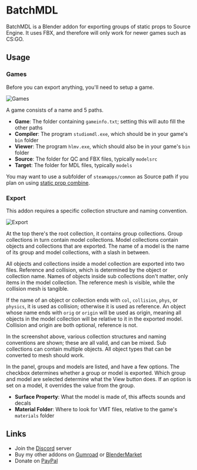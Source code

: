 # BatchMDL

BatchMDL is a Blender addon for exporting groups of static props to Source Engine.
It uses FBX, and therefore will only work for newer games such as CS:GO.

## Usage

### Games

Before you can export anything, you'll need to setup a game.

![Games](./docs/games.png)

A game consists of a name and 5 paths.

- **Game**: The folder containing `gameinfo.txt`; setting this will auto fill the other paths
- **Compiler**: The program `studiomdl.exe`, which should be in your game's `bin` folder
- **Viewer**: The program `hlmv.exe`, which should also be in your game's `bin` folder
- **Source**: The folder for QC and FBX files, typically `modelsrc`
- **Target**: The folder for MDL files, typically `models`

You may want to use a subfolder of `steamapps/common` as Source path if you plan on using
[static prop combine](https://developer.valvesoftware.com/wiki/Static_Prop_Combine).

### Export

This addon requires a specific collection structure and naming convention.

![Export](./docs/export.png)

At the top there's the root collection, it contains group collections.
Group collections in turn contain model collections.
Model collections contain objects and collections that are exported.
The name of a model is the name of its group and model collections, with a slash in between.

All objects and collections inside a model collection are exported into two files.
Reference and collision, which is determined by the object or collection name.
Names of objects inside sub collections don't matter, only items in the model collection.
The reference mesh is visible, while the collision mesh is tangible.

If the name of an object or collection ends with `col`, `collision`, `phys`, or `physics`,
it is used as collision; otherwise it is used as reference.
An object whose name ends with `orig` or `origin` will be used as origin,
meaning all objects in the model collection will be relative to it in the exported model.
Collision and origin are both optional, reference is not.

In the screenshot above, various collection structures and naming conventions are shown;
these are all valid, and can be mixed.
Sub collections can contain multiple objects.
All object types that can be converted to mesh should work.

In the panel, groups and models are listed, and have a few options.
The checkbox determines whether a group or model is exported.
Which group and model are selected determine what the View button does.
If an option is set on a model, it overrides the value from the group.

- **Surface Property**: What the model is made of, this affects sounds and decals
- **Material Folder**: Where to look for VMT files, relative to the game's `materials` folder

## Links

- Join the [Discord](https://discord.com/invite/N35zhHm) server
- Buy my other addons on [Gumroad](https://bonjorno7.gumroad.com) or [BlenderMarket](https://blendermarket.com/creators/bonjorno7)
- Donate on [PayPal](https://www.paypal.com/cgi-bin/webscr?cmd=_s-xclick&hosted_button_id=43R2CKWLJZ78S)
